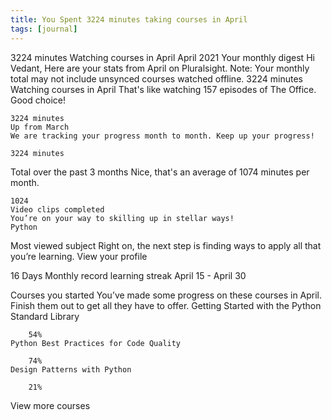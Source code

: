 ```yaml
---
title: You Spent 3224 minutes taking courses in April
tags: [journal]
---
```

3224 minutes
Watching courses in April
 April 2021
Your monthly digest
Hi Vedant,
Here are your stats from April on Pluralsight.
Note: Your monthly total may not include unsynced courses watched offline.
	3224 minutes
Watching courses in April
That's like watching 157 episodes of The Office.
Good choice!
	
	3224 minutes
	Up from March
	We are tracking your progress month to month. Keep up your progress!
  	
	3224 minutes
Total over the past 3 months
Nice, that's an average of 1074 minutes per month.
	
	1024
	Video clips completed
	You’re on your way to skilling up in stellar ways!
	Python
Most viewed subject
Right on, the next step is finding ways to apply all
that you’re learning.
View your profile
 
16 Days
Monthly record learning streak
April 15 - April 30
	  		  	
 
Courses you started
You’ve made some progress on these courses in April. Finish them out to get all they have to offer.
	Getting Started with the Python Standard Library 	
	
	  	54%
	Python Best Practices for Code Quality 	
	
	  	74%
	Design Patterns with Python 	
	
	  	21%
 
View more courses
 

